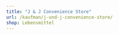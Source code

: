 ```yaml
---
title: "J & J Convenience Store"
url: /kaufman/j-und-j-convenience-store/
shop: Lebensmittel
---
```

